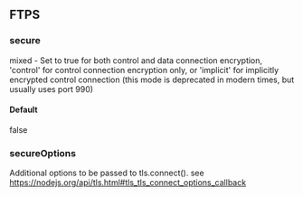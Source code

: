 ## FTPS

### secure

mixed - Set to true for both control and data connection encryption, 'control' for control connection encryption only, or 'implicit' for implicitly encrypted control connection (this mode is deprecated in modern times, but usually uses port 990)

#### Default

false

### secureOptions

Additional options to be passed to tls.connect(). see https://nodejs.org/api/tls.html#tls_tls_connect_options_callback
